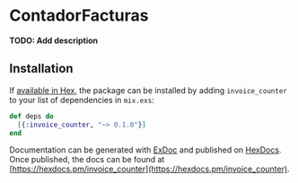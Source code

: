# ContadorFacturas

**TODO: Add description**

## Installation

If [available in Hex](https://hex.pm/docs/publish), the package can be installed
by adding `invoice_counter` to your list of dependencies in `mix.exs`:

```elixir
def deps do
  [{:invoice_counter, "~> 0.1.0"}]
end
```

Documentation can be generated with [ExDoc](https://github.com/elixir-lang/ex_doc)
and published on [HexDocs](https://hexdocs.pm). Once published, the docs can
be found at [https://hexdocs.pm/invoice_counter](https://hexdocs.pm/invoice_counter).

